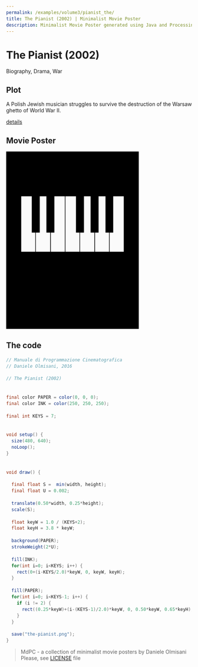 ```yaml
---
permalink: /examples/volume3/pianist_the/
title: The Pianist (2002) | Minimalist Movie Poster
description: Minimalist Movie Poster generated using Java and Processing.
---
```


# The Pianist (2002)

Biography, Drama, War

## Plot
A Polish Jewish musician struggles to survive the destruction of the Warsaw ghetto of World War II.

[details](https://www.imdb.com/title/tt0253474/)

## Movie Poster
<img src="the-pianist.png"  width="360px" title="The Pianist">


## The code
```java
// Manuale di Programmazione Cinematografica
// Daniele Olmisani, 2016

// The Pianist (2002)


final color PAPER = color(0, 0, 0);
final color INK = color(250, 250, 250);

final int KEYS = 7;


void setup() {
  size(480, 640);
  noLoop();
}


void draw() {
  
  final float S =  min(width, height);
  final float U = 0.002;
  
  translate(0.50*width, 0.25*height);
  scale(S);
  
  float keyW = 1.0 / (KEYS+2);
  float keyH = 3.8 * keyW;
  
  background(PAPER);
  strokeWeight(2*U);
  
  fill(INK);
  for(int i=0; i<KEYS; i++) {
    rect(0+(i-KEYS/2.0)*keyW, 0, keyW, keyH);
  }
  
  fill(PAPER);
  for(int i=0; i<KEYS-1; i++) {
    if (i != 2) {
      rect((0.25*keyW)+(i-(KEYS-1)/2.0)*keyW, 0, 0.50*keyW, 0.65*keyH);
    }
  }
  
  save("the-pianist.png");
}

```

> MdPC - a collection of minimalist movie posters
> by Daniele Olmisani
> Please, see [LICENSE](../../../LICENSE) file
